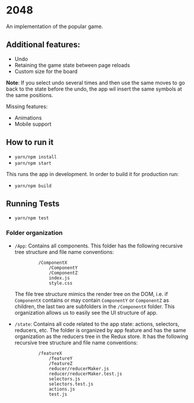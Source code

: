 
# 2048

An implementation of the popular game.

## Additional features:

* Undo 
* Retaining the game state between page reloads
* Custom size for the board

**Note**: If you select undo several times and then use the same moves to go back to the state before the undo, the app wil insert the same symbols at the same positions.

Missing features:

* Animations
* Mobile support

## How to run it

- `yarn/npm install`
- `yarn/npm start`

This runs the app in development. In order to build it for production run:

* `yarn/npm build`

## Running Tests

* `yarn/npm test`

### Folder organization

*  `/App`: Contains all components. This folder has the following recursive tree structure and file name conventions:

    	        /ComponentX
                    /ComponentY
                    /ComponentZ
                    index.js
                    style.css

    The file tree structure mimics the render tree on the DOM, i.e. if `ComponentX` contains or may contain `ComponentY` or `ComponentZ` as children, the last two are subfolders in the `/ComponentX` folder. This organization allows us to easily see the UI structure of app.

 * `/state`: Contains all code related to the app state: actions, selectors, reducers, etc. The folder is organized by app feature and has the same organization as the reducers tree in the Redux store. It has the following recursive tree structure and file name conventions:

                /featureX
                    /featureY
                    /featureZ
                    reducer/reducerMaker.js
                    reducer/reducerMaker.test.js
                    selectors.js
                    selectors.test.js
                    actions.js
                    test.js
